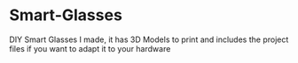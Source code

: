 # Smart-Glasses
DIY Smart Glasses I made, it has 3D Models to print and includes the project files if you want to adapt it to your hardware
